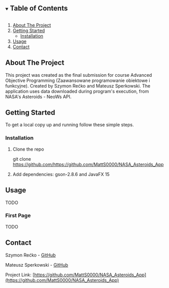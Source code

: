 <!-- https://github.com/othneildrew/Best-README-Template -->
<!-- TABLE OF CONTENTS -->
<details open="open">
  <summary><h2 style="display: inline-block">Table of Contents</h2></summary>
  <ol>
    <li>
      <a href="#about-the-project">About The Project</a>
    </li>
    <li>
      <a href="#getting-started">Getting Started</a>
      <ul>
        <li><a href="#installation">Installation</a></li>
      </ul>
    </li>
    <li><a href="#usage">Usage</a></li>
    <li><a href="#contact">Contact</a></li>
  </ol>
</details>



<!-- ABOUT THE PROJECT -->
## About The Project

This project was created as the final submission for course Advanced Objective Programming (Zaawansowane programowanie obiektowe i funkcyjne). Created by Szymon Rećko and Mateusz Sperkowski. The application uses data downloaded during program's execution, from NASA's Asteroids - NeoWs API.


<!-- GETTING STARTED -->
## Getting Started

To get a local copy up and running follow these simple steps.

### Installation

1. Clone the repo
   
   git clone https://github.com/https://github.com/MattS0000/NASA_Asteroids_App
   
2. Add dependencies: gson-2.8.6 and JavaFX 15

<!-- USAGE EXAMPLES -->
## Usage

TODO

### First Page

TODO


<!-- CONTACT -->
## Contact

Szymon Rećko - [GitHub](https://github.com/)

Mateusz Sperkowski - [GitHub](https://github.com/MattS0000)


Project Link: [https://github.com/MattS0000/NASA_Asteroids_App](https://github.com/MattS0000/NASA_Asteroids_App)

